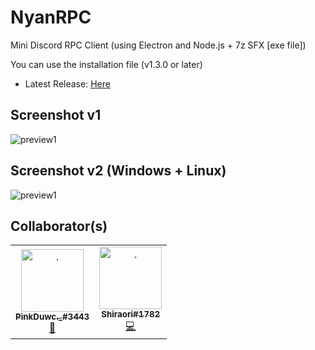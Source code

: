 # NyanRPC
Mini Discord RPC Client (using Electron and Node.js + 7z SFX [exe file])

You can use the installation file (v1.3.0 or later)
- Latest Release: [Here](https://github.com/aiko-chan-ai/NyanRPC/releases)

## Screenshot v1
<img src="https://cdn.discordapp.com/attachments/820557032016969751/965666994085060678/unknown.png" alt="preview1">

## Screenshot v2 (Windows + Linux)
<img src="https://cdn.discordapp.com/attachments/878276279105884210/1004338020746539059/unknown.png" alt="preview1">

## Collaborator(s)
<table>
    <tr>
      <td align="center"><a href="https://github.com/hongduccodedao"><img src="https://avatars.githubusercontent.com/u/73995275" width="100px;" alt="."/><br/><sub><b>PinkDuwc._#3443</b></sub></a><br/><a href="#design-hongduccodedao" title="Design">🎨</a></td>
      <td align="center"><a href="https://github.com/aiko-chan-ai"><img src="https://avatars.githubusercontent.com/u/71698422" width="100px;" alt="."/><br/><sub><b>Shiraori#1782</b></sub></a><br/><a href="#code-aiko-chan-ai" title="Code">💻</a></td>
    </tr>
  </table>
